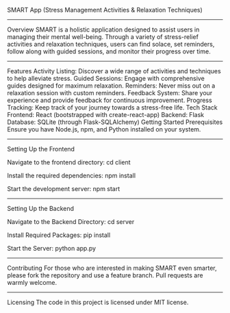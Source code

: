 SMART App (Stress Management Activities & Relaxation Techniques)

-----------------------------------

Overview
SMART is a holistic application designed to assist users in managing their mental well-being. Through a variety of stress-relief activities and relaxation techniques, users can find solace, set reminders, follow along with guided sessions, and monitor their progress over time.

-----------------------------------

Features
Activity Listing: Discover a wide range of activities and techniques to help alleviate stress.
Guided Sessions: Engage with comprehensive guides designed for maximum relaxation.
Reminders: Never miss out on a relaxation session with custom reminders.
Feedback System: Share your experience and provide feedback for continuous improvement.
Progress Tracking: Keep track of your journey towards a stress-free life.
Tech Stack
Frontend: React (bootstrapped with create-react-app)
Backend: Flask
Database: SQLite (through Flask-SQLAlchemy)
Getting Started
Prerequisites
Ensure you have Node.js, npm, and Python installed on your system.

-----------------------------------

Setting Up the Frontend

Navigate to the frontend directory:
cd client


Install the required dependencies:
npm install

Start the development server:
npm start

-----------------------------------

Setting Up the Backend

Navigate to the Backend Directory:
cd server

Install Required Packages:
pip install

Start the Server:
python app.py

-----------------------------------

Contributing
For those who are interested in making SMART even smarter, please fork the repository and use a feature branch. Pull requests are warmly welcome.

-----------------------------------

Licensing
The code in this project is licensed under MIT license.